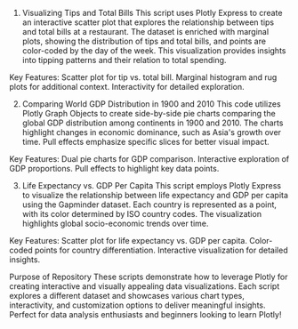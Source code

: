 1. Visualizing Tips and Total Bills
This script uses Plotly Express to create an interactive scatter plot that explores the relationship between tips and total bills at a restaurant. The dataset is enriched with marginal plots, showing the distribution of tips and total bills, and points are color-coded by the day of the week. This visualization provides insights into tipping patterns and their relation to total spending.

Key Features:
Scatter plot for tip vs. total bill.
Marginal histogram and rug plots for additional context.
Interactivity for detailed exploration.


2. Comparing World GDP Distribution in 1900 and 2010
This code utilizes Plotly Graph Objects to create side-by-side pie charts comparing the global GDP distribution among continents in 1900 and 2010. The charts highlight changes in economic dominance, such as Asia's growth over time. Pull effects emphasize specific slices for better visual impact.

Key Features:
Dual pie charts for GDP comparison.
Interactive exploration of GDP proportions.
Pull effects to highlight key data points.


3. Life Expectancy vs. GDP Per Capita
This script employs Plotly Express to visualize the relationship between life expectancy and GDP per capita using the Gapminder dataset. Each country is represented as a point, with its color determined by ISO country codes. The visualization highlights global socio-economic trends over time.

Key Features:
Scatter plot for life expectancy vs. GDP per capita.
Color-coded points for country differentiation.
Interactive visualization for detailed insights.


Purpose of Repository
These scripts demonstrate how to leverage Plotly for creating interactive and visually appealing data visualizations. Each script explores a different dataset and showcases various chart types, interactivity, and customization options to deliver meaningful insights. Perfect for data analysis enthusiasts and beginners looking to learn Plotly!
